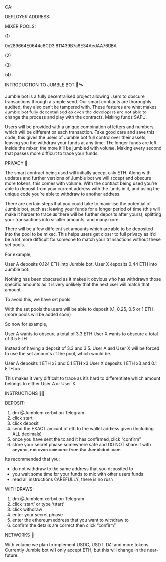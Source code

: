 CA: 

DEPLOYER ADDRESS:

MIXER POOLS: 

(1) 

0x289664E0644c6CD3f811439B7a8E34AedAA76DBA

(2)

(3)

(4) 

INTRODUCTION TO JUMBLE BOT 🤖🛰️

Jumble bot is a fully decentralised project allowing users to obscure transactions through a simple send. 
Our smart contracts are thoroughly audited, they also can’t be tampered with. These features are what makes Jumble bot fully decentralised as even the developers are not able to change the process and play with the contracts. Making funds SAFU.

Users will be provided with a unique combination of letters and numbers which will be different on each transaction. Take good care and save this code, this gives the users of Jumble bot full control over their assets, leaving you the withdraw your funds at any time. The longer funds are left inside the mixer, the more it’ll be jumbled with volume. Making every second that passes more difficult to trace your funds.

PRIVACY 🤫

The smart contract being used will initially accept only ETH. Along with updates and further versions of Jumble bot we will accept and obscure more tokens, this comes with volume. With the contract being used you’re able to deposit from your current address with the funds in it, and using the unique code you’re able to withdraw to another address. 

There are certain steps that you could take to maximise the potential of Jumble bot, such as: leaving your funds for a longer period of time (this will make it harder to trace as there will be further deposits after yours), splitting your transactions into smaller amounts, and many more. 

There will be a few different set amounts which are able to be deposited into the pool to be mixed. This helps users get closer to full privacy as it’d be a lot more difficult for someone to match your transactions without these set pools. 

For example,

User A deposits 0.124 ETH into Jumble bot.
User X deposits 0.44 ETH into Jumble bot.

Nothing has been obscured as it makes it obvious who has withdrawn those specific amounts as it is very unlikely that the next user will match that amount.

To avoid this, we have set pools.

With the set pools the users will be able to deposit 0.1, 0.25, 0.5 or 1 ETH. (more pools will be added soon)

So now for example,

User A wants to obscure a total of 3.3 ETH
User X wants to obscure a total of 3.5 ETH

Instead of having a deposit of 3.3 and 3.5. User A and User X will be forced to use the set amounts of the pool, which would be.

User A deposits 1 ETH x3 and 0.1 ETH x3
User X deposits 1 ETH x3 and 0.1 ETH x5

This makes it very difficult to trace as it’s hard to differentiate which amount belongs to either User A or User X.

INSTRUCTIONS 👨‍🏫

DEPOSIT:
1) dm @Jumblemixerbot on Telegram
2) click start
3) click deposit
4) send the EXACT amount of eth to the wallet address given (Including ALL decimals)
5) once you have sent the tx and it has confirmed, click “confirm”
6) store your secret phrase somewhere safe and DO NOT share it with anyone, not even someone from the Jumblebot team

Its recommended that you:

- do not withdraw to the same address that you deposited to
- you wait some time for your funds to mix with other users funds
- read all instructions CAREFULLY, there is no rush

  
WITHDRAWS:

1) dm @Jumblemixerbot on Telegram
2) click ‘start’ or type ‘/start’
3) click withdraw
4) enter your secret phrase 
5) enter the ethereum address that you want to withdraw to
6) confirm the details are correct then click “confirm”

NETWORKS 📡

With volume we plan to implement USDC, USDT, DAI and more tokens. Currently Jumble bot will only accept ETH, but this will change in the near-future.
